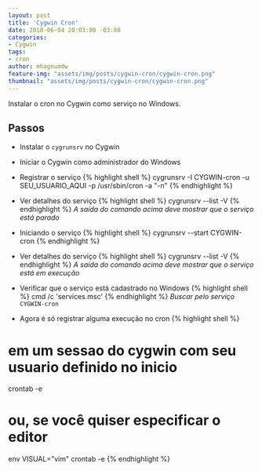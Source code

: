 ```yaml
---
layout: post
title: 'Cygwin Cron'
date: 2018-06-04 20:03:00 -03:00
categories:
- Cygwin
tags:
- cron
author: mhagnumdw
feature-img: "assets/img/posts/cygwin-cron/cygwin-cron.png"
thumbnail: "assets/img/posts/cygwin-cron/cygwin-cron.png"
---
```


Instalar o cron no Cygwin como serviço no Windows.

<!--more-->

## Passos

- Instalar o `cygrunsrv` no Cygwin

- Iniciar o Cygwin como administrador do Windows

- Registrar o serviço
{% highlight shell %}
cygrunsrv -I CYGWIN-cron -u SEU_USUARIO_AQUI -p /usr/sbin/cron -a "-n"
{% endhighlight %}

- Ver detalhes do serviço
{% highlight shell %}
cygrunsrv --list -V
{% endhighlight %}
_A saída do comando acima deve mostrar que o serviço está parado_

- Iniciando o serviço
{% highlight shell %}
cygrunsrv --start CYGWIN-cron
{% endhighlight %}

- Ver detalhes do serviço
{% highlight shell %}
cygrunsrv --list -V
{% endhighlight %}
_A saída do comando acima deve mostrar que o serviço está em execução_

- Verificar que o serviço está cadastrado no Windows
{% highlight shell %}
cmd /c 'services.msc'
{% endhighlight %}
_Buscar pelo serviço_ `CYGWIN-cron`

- Agora é só registrar alguma execução no cron
{% highlight shell %}
# em um sessao do cygwin com seu usuario definido no inicio
crontab -e
# ou, se você quiser especificar o editor
env VISUAL="vim" crontab -e
{% endhighlight %}
